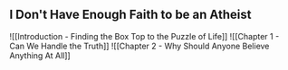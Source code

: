 ## I Don't Have Enough Faith to be an Atheist
![[Introduction - Finding the Box Top to the Puzzle of Life]]
![[Chapter 1 - Can We Handle the Truth]]
![[Chapter 2 - Why Should Anyone Believe Anything At All]]

																																															